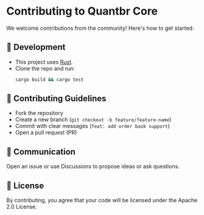# Contributing to Quantbr Core

We welcome contributions from the community! Here's how to get started:

## 🔧 Development

- This project uses [Rust](https://www.rust-lang.org/).
- Clone the repo and run:
  ```bash
  cargo build && cargo test
  ```

## 🧪 Contributing Guidelines

- Fork the repository
- Create a new branch (`git checkout -b feature/feature-name`)
- Commit with clear messages (`feat: add order book support`)
- Open a pull request (PR)

## 💬 Communication

Open an issue or use Discussions to propose ideas or ask questions.

## 📄 License

By contributing, you agree that your code will be licensed under the Apache 2.0 License.
